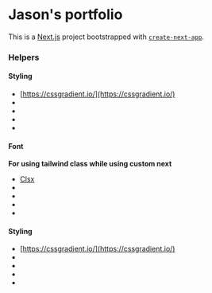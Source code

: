 
# Jason's portfolio

This is a [Next.js](https://nextjs.org/) project bootstrapped with [`create-next-app`](https://github.com/vercel/next.js/tree/canary/packages/create-next-app).

### Helpers

#### Styling 

-  [https://cssgradient.io/](https://cssgradient.io/)
-  []()
-  []()
-  []()
-  []()
#### Font

**For using tailwind class while using custom next**
-  [Clsx](https://www.npmjs.com/package/clsx)
-  []()
-  []()
-  []()
-  []()
#### Styling 

-  [https://cssgradient.io/](https://cssgradient.io/)
-  []()
-  []()
-  []()
-  []()